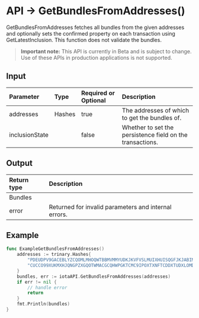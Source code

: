 # API -> GetBundlesFromAddresses()
GetBundlesFromAddresses fetches all bundles from the given addresses and optionally sets the confirmed property on each transaction using GetLatestInclusion. This function does not validate the bundles.
> **Important note:** This API is currently in Beta and is subject to change. Use of these APIs in production applications is not supported.

## Input

| Parameter       | Type | Required or Optional | Description |
|:---------------|:--------|:--------| :--------|
| addresses | Hashes | true | The addresses of which to get the bundles of.  |
| inclusionState |  | false | Whether to set the persistence field on the transactions.  |


## Output

| Return type     | Description |
|:---------------|:--------|
| Bundles |  |
| error | Returned for invalid parameters and internal errors. |



## Example

```go
func ExampleGetBundlesFromAddresses() 
	addresses := trinary.Hashes{
		"PDEUDPV9GACEBLYZCQOMLMHOQWTBBMVMMYUDKJKVFVSLMUIXHUISQGFJKJABIMAVRNGOURDQBBRSCTWBCNYMIBWIZZ",
		"CUCCO99XUKMXHJQNGPZXGQOTWMACGCQHWPGKTCMC9IPOXTXNFTCDDXTUDXLOMDLSCRXKKLVMJSBSCTE9XRCB9FGUXX",
	}
	bundles, err := iotaAPI.GetBundlesFromAddresses(addresses)
	if err != nil {
		// handle error
		return
	}
	fmt.Println(bundles)
}

```
